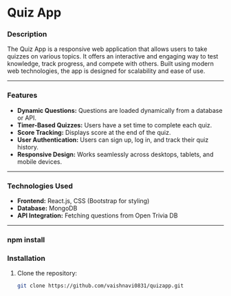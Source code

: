 # Quiz App

### Description

The Quiz App is a responsive web application that allows users to take quizzes on various topics. It offers an interactive and engaging way to test knowledge, track progress, and compete with others. Built using modern web technologies, the app is designed for scalability and ease of use.

---

### Features

- **Dynamic Questions:** Questions are loaded dynamically from a database or API.
- **Timer-Based Quizzes:** Users have a set time to complete each quiz.
- **Score Tracking:** Displays score at the end of the quiz.
- **User Authentication:** Users can sign up, log in, and track their quiz history.
- **Responsive Design:** Works seamlessly across desktops, tablets, and mobile devices.

---

### Technologies Used

- **Frontend:** React.js, CSS (Bootstrap for styling)
- **Database:** MongoDB
- **API Integration:** Fetching questions from Open Trivia DB 

---

### npm install



### Installation

1. Clone the repository:
   ```bash
   git clone https://github.com/vaishnavi0831/quizapp.git
